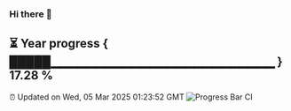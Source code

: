 ### Hi there 👋
⏳ Year progress { █████▁▁▁▁▁▁▁▁▁▁▁▁▁▁▁▁▁▁▁▁▁▁▁▁▁ } 17.28 %
---
⏰ Updated on Wed, 05 Mar 2025 01:23:52 GMT
![Progress Bar CI](https://github.com/liununu/liununu/workflows/Progress%20Bar%20CI/badge.svg)
